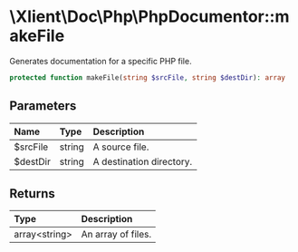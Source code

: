 # \\Xlient\\Doc\\Php\\PhpDocumentor::makeFile

Generates documentation for a specific PHP file.

```php
protected function makeFile(string $srcFile, string $destDir): array
```

## Parameters

| Name | Type | Description |
| :--- | :--- | :--- |
| $srcFile | string | A source file. |
| $destDir | string | A destination directory. |

## Returns

| Type | Description |
| :--- | :--- |
| array\<string\> | An array of files. |